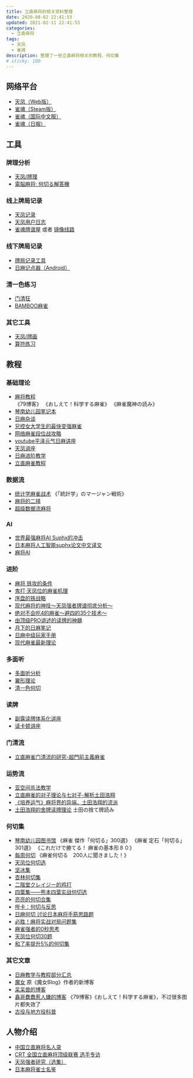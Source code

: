 ```yaml
---
title: 立直麻将的相关资料整理
date: 2020-08-02 22:41:53
updated: 2021-02-11 22:41:53
categories:
  - 立直麻将
tags:
  - 天凤
  - 雀魂
description: 整理了一些立直麻将相关的教程、何切集
# sticky: 100
---
```


## 网络平台

- [天凤（Web版）](https://tenhou.net/3/)
- [雀魂（Steam版）](https://store.steampowered.com/app/1329410/MahjongSoul/)
- [雀魂（国际中文服）](https://game.maj-soul.com/1/)
- [雀魂（日服）](https://game.mahjongsoul.com/)

## 工具

### 牌理分析

- [天凤/牌理](https://tenhou.net/2/)
- [電脳麻将: 何切る解答機](http://kobalab.net/majiang/dapai.html)

### 线上牌局记录

- [天凤记录](http://arcturus.su/tenhou/ranking/)
- [天凤用户日志](https://nodocchi.moe/)
- [雀魂牌谱屋](https://amae-koromo.sapk.ch/) 或者 [镜像线路](https://saki.sapk.ch/)

### 线下牌局记录

- [牌局记录工具](http://jmj.tw/noteapp.html)
- [日麻记点器（Android）](https://bbs.nga.cn/read.php?tid=12223436)

### 清一色练习

- [门清狂](http://hinakin.main.jp/mckonweb/index.htm)
- [BAMBOO麻雀](https://www.gamedesign.jp/games/bamboo/)

### 其它工具

- [天凤/牌画](https://tenhou.net/2/img/)
- [算符练习](http://jmj.tw/fupractice.html)

## 教程

### 基础理论

- [麻将教程](https://www.bilibili.com/read/readlist/rl45758)  
  《79博客》
  《おしえて！科学する麻雀》
  《麻雀魔神の読み》
- [琴南幼儿园笔记本](https://www.bilibili.com/read/readlist/rl79513)
- [日麻杂谈](https://www.bilibili.com/read/readlist/rl119820)
- [兄控女大学生的最快变强麻雀](https://www.bilibili.com/read/readlist/rl298846)
- [网络麻雀段位战攻略](https://www.bilibili.com/read/readlist/rl48989)
- [youtube平泽元气日麻讲座](https://www.bilibili.com/read/readlist/rl332844)
- [天凤讲座](https://www.bilibili.com/read/readlist/rl331953)
- [日麻进阶教学](https://www.bilibili.com/read/readlist/rl53461)
- [立直麻雀教程](https://www.bilibili.com/read/readlist/rl48989)

### 数据流

- [统计学麻雀战术](https://www.bilibili.com/read/readlist/rl97988)
  《「統計学」のマージャン戦術》
- [麻将的二择](https://www.bilibili.com/read/readlist/rl116320)
- [超级数据流麻将](https://www.bilibili.com/read/readlist/rl248018)

### AI

- [世界最强麻将AI Suphx的冲击](https://www.bilibili.com/read/readlist/rl303207)
- [日本麻将人工智能suphx论文中文译文](https://www.bilibili.com/read/readlist/rl359661)
- [麻将AI](https://www.bilibili.com/read/readlist/rl360217)

### 进阶

- [麻将 铁攻的条件](https://www.bilibili.com/read/readlist/rl257506)
- [鬼打·天凤位的麻雀机理](https://www.bilibili.com/read/readlist/rl213137)
- [序盘的铁战略](https://www.bilibili.com/read/readlist/rl230215)
- [现代麻将的神技～天凤强者牌谱彻底分析～](https://www.bilibili.com/read/readlist/rl334584)
- [绝对不会吃4的麻雀～避四的35个技术～](https://www.bilibili.com/read/readlist/rl331955)
- [由顶级PRO讲述的读牌的神髓](https://www.bilibili.com/read/readlist/rl357928)
- [月下的日麻笔记](https://www.bilibili.com/read/readlist/rl70683)
- [日麻中级玩家手册](https://www.bilibili.com/read/readlist/rl248531)
- [现代麻雀最新理论](https://www.bilibili.com/read/readlist/rl333253)

### 多面听

- [多面听分析](https://www.bilibili.com/read/readlist/rl119817)
- [翼形理论](https://www.bilibili.com/read/readlist/rl119818)
- [清一色何切](https://www.bilibili.com/read/readlist/rl231796)

### 读牌

- [副露读牌体系化讲座](https://www.bilibili.com/read/readlist/rl119814)
- [读卡顿讲座](https://www.bilibili.com/read/readlist/rl292896)

### 门清流

- [立直麻雀门清流的研究-超門前主義麻雀](https://zhuanlan.zhihu.com/menqingliu)

### 运势流

- [亚空间杀法教学](https://www.bilibili.com/read/readlist/rl79957)
- [立直麻雀的对子理论与七对子-解析土田浩翔](https://zhuanlan.zhihu.com/duizililun)
- [《培养运气》麻将界的异端，土田浩翔的流派](https://www.bilibili.com/read/readlist/rl329524)
- [土田浩翔的舍牌读牌理论](https://www.bilibili.com/read/readlist/rl332764)
  土田の捨て牌読み

### 何切集

- [琴南幼儿园图书馆](https://www.bilibili.com/read/readlist/rl69713)
  《麻雀 傑作「何切る」300選》
  《麻雀 定石「何切る」301選》
  《これだけで勝てる！ 麻雀の基本形８０》
- [每周何切](https://www.bilibili.com/read/readlist/rl99009)
  《麻雀何切る　200人に聞きました！》
- [天凤位何切选](https://www.bilibili.com/read/readlist/rl160601)
- [坚冰集](https://www.bilibili.com/read/readlist/rl129296)
- [杏林何切集](https://www.bilibili.com/read/readlist/rl171589)
- [二階堂クレイジー的鸡打](https://www.bilibili.com/read/readlist/rl274453)
- [四葉集——熊本四葉实战何切选](https://www.bilibili.com/read/readlist/rl151716)
- [亮亮的何切合集](https://www.bilibili.com/read/readlist/rl221534)
- [哔卡：何切与反思](https://www.bilibili.com/read/readlist/rl316487)
- [日麻何切 讨论日本麻将手筋思路题](https://www.bilibili.com/read/readlist/rl361278)
- [必胜！麻将实战对局问题集](https://www.bilibili.com/read/readlist/rl343942)
- [麻雀强者的0秒思考](https://www.bilibili.com/read/readlist/rl265065)
- [天凤位何切30题](https://www.bilibili.com/read/readlist/rl333087)
- [和了率提升5%的何切集](https://www.bilibili.com/read/readlist/rl375715)

### 其它文章

- [日麻教学与教程部分汇总](https://zhuanlan.zhihu.com/p/65393773)
- [魔女](https://medium.com/@puyokururu)
  原《魔女Blog》作者的新博客
- [呆呆兽的博客](http://blog.sina.com.cn/u/1913868500)
- [鑫哥蠢蠢惹人嫌的博客](http://blog.sina.com.cn/seventh9)
  《79博客》《おしえて！科学する麻雀》，不过很多图片都失效了
- [古役与地方役科普](https://www.bilibili.com/read/readlist/rl91347)

## 人物介绍

- [中国立直麻将名人录](https://www.bilibili.com/read/readlist/rl144822)
- [CRT 全国立直麻将顶级联赛 选手专访](https://www.bilibili.com/read/readlist/rl213086)
- [天凤强者研究（选集）](https://www.bilibili.com/read/readlist/rl331956)
- [日本麻将雀士名鉴](https://www.bilibili.com/read/readlist/rl215153)
